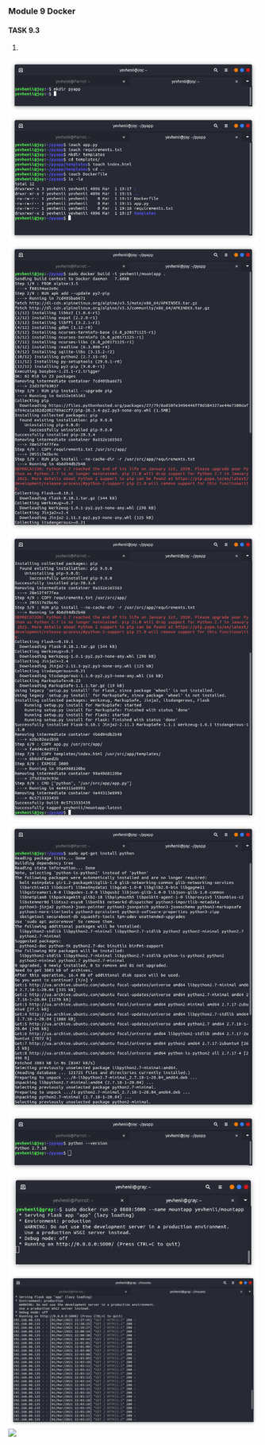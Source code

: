 ### Module 9 Docker
#### TASK 9.3 

 1. 

 ![](Screenshots/1.png)
 ![](Screenshots/2.png)
 ![](Screenshots/3.png)
 ![](Screenshots/4.png)
 ![](Screenshots/5.png)
 ![](Screenshots/6.png)
 ![](Screenshots/7.png)
 ![](Screenshots/8.png)
 ![](Screenshots/9.png)
 